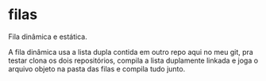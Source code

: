 # filas
Fila dinâmica e estática. 

A fila dinâmica usa a lista dupla contida em outro repo aqui no meu git, pra testar clona os dois repositórios, compila a lista duplamente linkada e
joga o arquivo objeto na pasta das filas e compila tudo junto.

